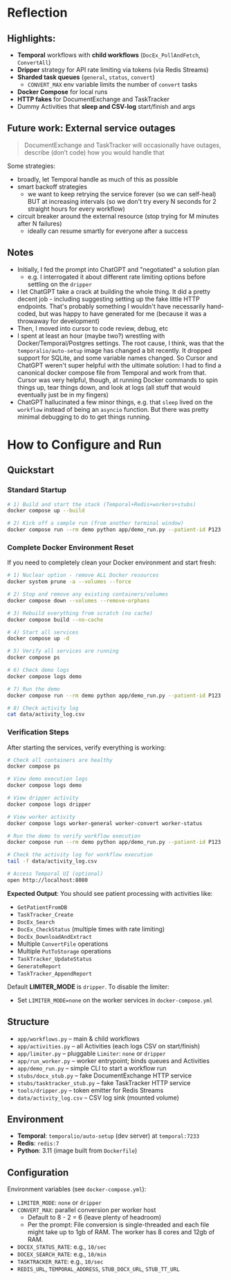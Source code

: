 # Reflection

## Highlights:
- **Temporal** workflows with **child workflows** (`DocEx_PollAndFetch`, `ConvertAll`)
- **Dripper** strategy for API rate limiting via tokens (via Redis Streams)
- **Sharded task queues** (`general`, `status`, `convert`)
    - `CONVERT_MAX` env variable limits the number of `convert` tasks
- **Docker Compose** for local runs
- **HTTP fakes** for DocumentExchange and TaskTracker
- Dummy Activities that **sleep and CSV-log** start/finish and args

## Future work: External service outages
> DocumentExchange and TaskTracker will occasionally have outages, describe (don’t code) how you would handle that

Some strategies:
- broadly, let Temporal handle as much of this as possible
- smart backoff strategies
    - we want to keep retrying the service forever (so we can self-heal) BUT at increasing intervals (so we don't try every N seconds for 2 straight hours for every workflow)
- circuit breaker around the external resource (stop trying for M minutes after N failures)
    - ideally can resume smartly for everyone after a success

## Notes
- Initially, I fed the prompt into ChatGPT and "negotiated" a solution plan
    - e.g. I interrogated it about different rate limiting options before settling on the `dripper`
- I let ChatGPT take a crack at building the whole thing. It did a pretty decent job - including suggesting setting up the fake little HTTP endpoints. That's probably something I wouldn't have necessarily hand-coded, but was happy to have generated for me (because it was a throwaway for development)
- Then, I moved into cursor to code review, debug, etc
- I spent at least an hour (maybe two?) wrestling with Docker/Temporal/Postgres settings. The root cause, I think, was that the `temporalio/auto-setup` image has changed a bit recently. It dropped support for SQLite, and some variable names changed. So Cursor and ChatGPT weren't super helpful with the ultimate solution: I had to find a canonical docker compose file from Temporal and work from that. Cursor was very helpful, though, at running Docker commands to spin things up, tear things down, and look at logs (all stuff that would eventually just be in my fingers)
- ChatGPT hallucinated a few minor things, e.g. that `sleep` lived on the `workflow` instead of being an `asyncio` function. But there was pretty minimal debugging to do to get things running.

# How to Configure and Run

## Quickstart

### Standard Startup
```bash
# 1) Build and start the stack (Temporal+Redis+workers+stubs)
docker compose up --build

# 2) Kick off a sample run (from another terminal window)
docker compose run --rm demo python app/demo_run.py --patient-id P123
```

### Complete Docker Environment Reset

If you need to completely clean your Docker environment and start fresh:

```bash
# 1) Nuclear option - remove ALL Docker resources
docker system prune -a --volumes --force

# 2) Stop and remove any existing containers/volumes
docker compose down --volumes --remove-orphans

# 3) Rebuild everything from scratch (no cache)
docker compose build --no-cache

# 4) Start all services
docker compose up -d

# 5) Verify all services are running
docker compose ps

# 6) Check demo logs
docker compose logs demo

# 7) Run the demo
docker compose run --rm demo python app/demo_run.py --patient-id P123

# 8) Check activity log
cat data/activity_log.csv
```

### Verification Steps

After starting the services, verify everything is working:

```bash
# Check all containers are healthy
docker compose ps

# View demo execution logs
docker compose logs demo

# View dripper activity
docker compose logs dripper

# View worker activity
docker compose logs worker-general worker-convert worker-status

# Run the demo to verify workflow execution
docker compose run --rm demo python app/demo_run.py --patient-id P123

# Check the activity log for workflow execution
tail -f data/activity_log.csv

# Access Temporal UI (optional)
open http://localhost:8080
```

**Expected Output**: You should see patient processing with activities like:
- `GetPatientFromDB`
- `TaskTracker_Create`
- `DocEx_Search`
- `DocEx_CheckStatus` (multiple times with rate limiting)
- `DocEx_DownloadAndExtract`
- Multiple `ConvertFile` operations
- Multiple `PutToStorage` operations
- `TaskTracker_UpdateStatus`
- `GenerateReport`
- `TaskTracker_AppendReport`

Default **LIMITER_MODE** is `dripper`. To disable the limiter:
- Set `LIMITER_MODE=none` on the worker services in `docker-compose.yml`

## Structure

- `app/workflows.py` – main & child workflows
- `app/activities.py` – all Activities (each logs CSV on start/finish)
- `app/limiter.py` – pluggable `Limiter`: `none` or `dripper`
- `app/run_worker.py` – worker entrypoint; binds queues and Activities
- `app/demo_run.py` – simple CLI to start a workflow run
- `stubs/docx_stub.py` – fake DocumentExchange HTTP service
- `stubs/tasktracker_stub.py` – fake TaskTracker HTTP service
- `tools/dripper.py` – token emitter for Redis Streams
- `data/activity_log.csv` – CSV log sink (mounted volume)

## Environment

- **Temporal**: `temporalio/auto-setup` (dev server) at `temporal:7233`
- **Redis**: `redis:7`
- **Python**: 3.11 (image built from `Dockerfile`)

## Configuration

Environment variables (see `docker-compose.yml`):
- `LIMITER_MODE`: `none` or `dripper`
- `CONVERT_MAX`: parallel conversion per worker host
    - Default to 8 - 2 = 6 (leave plenty of headroom)
    - Per the prompt: File conversion is single-threaded and each file might take up to 1gb of RAM. The worker has 8 cores and 12gb of RAM.
- `DOCEX_STATUS_RATE`: e.g., `10/sec`
- `DOCEX_SEARCH_RATE`: e.g., `10/min`
- `TASKTRACKER_RATE`: e.g., `10/sec`
- `REDIS_URL`, `TEMPORAL_ADDRESS`, `STUB_DOCX_URL`, `STUB_TT_URL`


